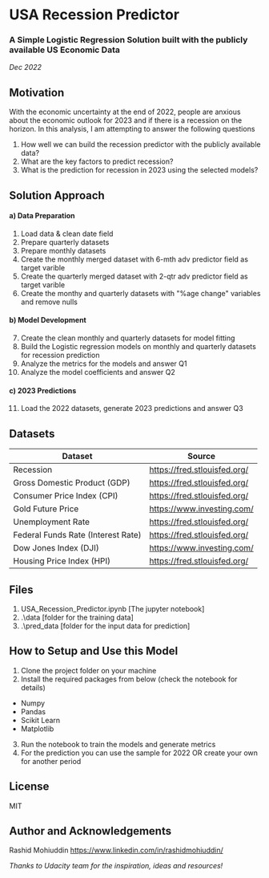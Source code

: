 # USA Recession Predictor 
### A Simple Logistic Regression Solution built with the publicly available US Economic Data 
*Dec 2022*

## Motivation
With the economic uncertainty at the end of 2022, people are anxious about the economic outlook for 2023 and if there is a recession on the horizon. In this analysis, I am attempting to answer the following questions
1. How well we can build the recession predictor with the publicly available data?
2. What are the key factors to predict recession?
3. What is the prediction for recession in 2023 using the selected models?

## Solution Approach
#### a) Data Preparation
1. Load data & clean date field
2. Prepare quarterly datasets
3. Prepare monthly datasets
4. Create the monthly merged dataset with 6-mth adv predictor field as target varible
5. Create the quarterly merged dataset with 2-qtr adv predictor field as target varible
6. Create the monthy and quarterly datasets with "%age change" variables and remove nulls

#### b) Model Development
7. Create the clean monthly and quarterly datasets for model fitting
8. Build the Logistic regression models on monthly and quarterly datasets for recession prediction
9. Analyze the metrics for the models and answer Q1
10. Analyze the model coefficients and answer Q2

#### c) 2023 Predictions
11. Load the 2022 datasets, generate 2023 predictions and answer Q3

## Datasets

| Dataset | Source |
| ------ | ------ |
| Recession | https://fred.stlouisfed.org/ |
| Gross Domestic Product (GDP) | https://fred.stlouisfed.org/ |
| Consumer Price Index (CPI) | https://fred.stlouisfed.org/ |
| Gold Future Price | https://www.investing.com/ |
| Unemployment Rate | https://fred.stlouisfed.org/ |
| Federal Funds Rate (Interest Rate) | https://fred.stlouisfed.org/ |
| Dow Jones Index (DJI) | https://www.investing.com/ |
| Housing Price Index (HPI) | https://fred.stlouisfed.org/ |

## Files

1. USA_Recession_Predictor.ipynb [The jupyter notebook]
2. .\data [folder for the training data]
3. .\pred_data [folder for the input data for prediction]

## How to Setup and Use this Model

1. Clone the project folder on your machine
2. Install the required packages from below (check the notebook for details)
* Numpy
* Pandas
* Scikit Learn
* Matplotlib
3. Run the notebook to train the models and generate metrics
4. For the prediction you can use the sample for 2022 OR create your own for another period


## License

MIT


## Author and Acknowledgements
Rashid Mohiuddin 
https://www.linkedin.com/in/rashidmohiuddin/

*Thanks to Udacity team for the inspiration, ideas and resources!*







